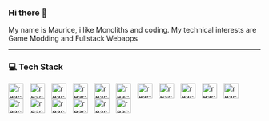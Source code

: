 ### Hi there 👋
My name is Maurice, i like Monoliths and coding. My technical interests are Game Modding and Fullstack Webapps

---
### 💻 Tech Stack
 <img align="left" alt="react" width="30px" style="pointer-events: none; padding-right:10px" src="https://cdn.jsdelivr.net/gh/devicons/devicon/icons/angularjs/angularjs-plain.svg" />
 <img align="left" alt="react" width="30px" style="padding-right:10px" src="https://cdn.jsdelivr.net/gh/devicons/devicon/icons/nuxtjs/nuxtjs-original.svg" />
 <img align="left" alt="react" width="30px" style="padding-right:10px" src="https://cdn.jsdelivr.net/gh/devicons/devicon/icons/vuejs/vuejs-original.svg" />
 <img align="left" alt="react" width="30px" style="padding-right:10px" src="https://cdn.jsdelivr.net/gh/devicons/devicon/icons/typescript/typescript-original.svg" />
 <img align="left" alt="react" width="30px" style="padding-right:10px" src="https://cdn.jsdelivr.net/gh/devicons/devicon/icons/javascript/javascript-original.svg" />
 <img align="left" alt="react" width="30px" style="padding-right:10px" src="https://cdn.jsdelivr.net/gh/devicons/devicon/icons/nodejs/nodejs-original.svg" />
 <img align="left" alt="react" width="30px" style="padding-right:10px" src="https://cdn.jsdelivr.net/gh/devicons/devicon/icons/firebase/firebase-plain.svg" />
 <img align="left" alt="react" width="30px" style="padding-right:10px" src="https://cdn.jsdelivr.net/gh/devicons/devicon/icons/html5/html5-plain.svg" />
 <img align="left" alt="react" width="30px" style="padding-right:10px" src="https://cdn.jsdelivr.net/gh/devicons/devicon/icons/css3/css3-plain.svg" />
 <img align="left" alt="react" width="30px" style="padding-right:10px" src="https://cdn.jsdelivr.net/gh/devicons/devicon/icons/sass/sass-original.svg" />
 <img align="left" alt="react" width="30px" style="padding-right:10px" src="https://cdn.jsdelivr.net/gh/devicons/devicon/icons/git/git-original.svg" />
 <img align="left" alt="react" width="30px" style="padding-right:10px" src="https://cdn.jsdelivr.net/gh/devicons/devicon/icons/csharp/csharp-plain.svg" />
 <img align="left" alt="react" width="30px" style="padding-right:10px" src="https://cdn.jsdelivr.net/gh/devicons/devicon/icons/lua/lua-original-wordmark.svg" />
 <img align="left" alt="react" width="30px" style="padding-right:10px" src="https://cdn.jsdelivr.net/gh/devicons/devicon/icons/cplusplus/cplusplus-original.svg"/>
 <img align="left" alt="react" width="30px" style="padding-right:10px" src="https://cdn.jsdelivr.net/gh/devicons/devicon/icons/debian/debian-original.svg" />
 <img align="left" alt="react" width="30px" style="padding-right:10px" src="https://cdn.jsdelivr.net/gh/devicons/devicon/icons/aftereffects/aftereffects-original.svg" />
 <img align="left" alt="react" width="30px" style="padding-right:10px" src="https://cdn.jsdelivr.net/gh/devicons/devicon/icons/photoshop/photoshop-plain.svg" />
 <br/>
